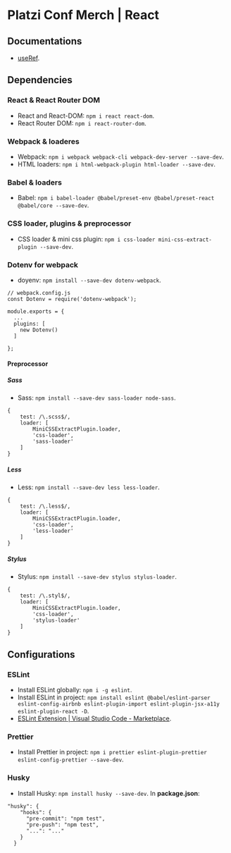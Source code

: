 # Platzi Conf Merch | React
## Documentations
- [useRef](https://reactjs.org/docs/hooks-reference.html#useref).

## Dependencies
### React & React Router DOM
- React and React-DOM: ```npm i react react-dom```.
- React Router DOM: ```npm i react-router-dom```.

### Webpack & loaderes
- Webpack: ```npm i webpack webpack-cli webpack-dev-server --save-dev```.
- HTML loaders: ```npm i html-webpack-plugin html-loader --save-dev```.

### Babel & loaders
- Babel: ```npm i babel-loader @babel/preset-env @babel/preset-react @babel/core --save-dev```.

### CSS loader, plugins & preprocessor
- CSS loader & mini css plugin: ```npm i css-loader mini-css-extract-plugin --save-dev```.

### Dotenv for webpack
- doyenv: ```npm install --save-dev dotenv-webpack```.

```
// webpack.config.js
const Dotenv = require('dotenv-webpack');
 
module.exports = {
  ...
  plugins: [
    new Dotenv()
  ]

};
```

#### Preprocessor
##### Sass
- Sass: ```npm install --save-dev sass-loader node-sass```.
```
{
	test: /\.scss$/,
	loader: [
		MiniCSSExtractPlugin.loader,
		'css-loader',
		'sass-loader'
	]
}
```
##### Less
- Less: ```npm install --save-dev less less-loader```.
```
{
	test: /\.less$/,
	loader: [
		MiniCSSExtractPlugin.loader,
		'css-loader',
		'less-loader'
	]
}
```
##### Stylus
- Stylus: ```npm install --save-dev stylus stylus-loader```.
```
{
	test: /\.styl$/,
	loader: [
		MiniCSSExtractPlugin.loader,
		'css-loader',
		'stylus-loader'
	]
}
```
## Configurations
### ESLint
- Install ESLint globally: ```npm i -g eslint```.
- Install ESLint in project: ```npm install eslint @babel/eslint-parser eslint-config-airbnb eslint-plugin-import eslint-plugin-jsx-a11y eslint-plugin-react -D```.
- [ESLint Extension | Visual Studio Code - Marketplace](https://marketplace.visualstudio.com/items?itemName=dbaeumer.vscode-eslint).

### Prettier
- Install Prettier in project: ```npm i prettier eslint-plugin-prettier eslint-config-prettier --save-dev```.

### Husky
- Install Husky: ```npm install husky --save-dev```.
In **package.json**:
```
"husky": {
    "hooks": {
      "pre-commit": "npm test", 
      "pre-push": "npm test",
      "...": "..."
    }
  }
```